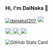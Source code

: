 ### Hi, I'm DaiNaka 🙂

<p align="left">
  <!-- GitHub -->
  <a href="https://github.com/dainaka1207/dainaka1207/">
    <img src="https://komarev.com/ghpvc/?username=dainaka1207" alt="dainaka1207" />
  </a>
  <!-- Twitter -->
  <a href="http://twitter.com/wxfpk432">
    <img height="20" src="https://img.shields.io/twitter/follow/wxfpk432?label=Twitter&logo=twitter&style=flat" />
  </a>
  <!-- GitHub -->
  <!-- <a href="https://github.com/dainaka1207">
    <img height="20" src="https://img.shields.io/github/followers/dainaka1207?label=follow&logo=github&style=flat" />
  </a> -->
</p>
<p align="left">
  <!-- Zenn -->
  <a href="https://zenn.dev/dainaka">
    <img height="20" src="https://zenn.badge.nikaera.com/s/dainaka/likes" />
  </a>
  <a href="https://zenn.dev/dainaka">
    <img height="20" src="https://zenn.badge.nikaera.com/s/dainaka/followers" />
  </a>
  <a href="https://zenn.dev/dainaka">
    <img height="20" src="https://zenn.badge.nikaera.com/s/dainaka/articles" />
  </a>
</p>

![GitHub Stats Card](https://github-readme-stats.vercel.app/api?username=dainaka1207)

<!--
**DaiNaka1207/DaiNaka1207** is a ✨ _special_ ✨ repository because its `README.md` (this file) appears on your GitHub profile.

Here are some ideas to get you started:

- 🔭 I’m currently working on ...
- 🌱 I’m currently learning ...
- 👯 I’m looking to collaborate on ...
- 🤔 I’m looking for help with ...
- 💬 Ask me about ...
- 📫 How to reach me: ...
- 😄 Pronouns: ...
- ⚡ Fun fact: ...
-->
